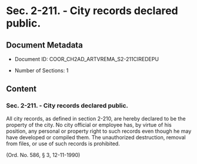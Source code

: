 # Sec. 2-211. - City records declared public.

## Document Metadata

- Document ID: COOR_CH2AD_ARTVREMA_S2-211CIREDEPU

- Number of Sections: 1


## Content

### Sec. 2-211. - City records declared public.

All city records, as defined in section 2-210, are hereby declared to be the property of the city. No city official or employee
has, by virtue of his position, any personal or property right to such records even
though he may have developed or compiled them. The unauthorized destruction, removal
from files, or use of such records is prohibited.


(Ord. No. 586, § 3, 12-11-1990)


